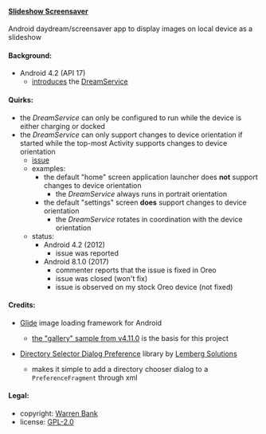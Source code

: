 #### [Slideshow Screensaver](https://github.com/warren-bank/Android-Image-Slideshow-Screensaver/tree/v01)

Android daydream/screensaver app to display images on local device as a slideshow

#### Background:

* Android 4.2 (API 17)
  - [introduces](http://android-developers.blogspot.com/2012/12/daydream-interactive-screen-savers.html) the [DreamService](https://developer.android.com/reference/android/service/dreams/DreamService.html)

#### Quirks:

* the _DreamService_ can only be configured to run while the device is either charging or docked
* the _DreamService_ can only support changes to device orientation if started while the top-most Activity supports changes to device orientation
  - [issue](https://issuetracker.google.com/issues/36959012)
  - examples:
    * the default "home" screen application launcher does __not__ support changes to device orientation
      - the _DreamService_ always runs in portrait orientation
    * the default "settings" screen __does__ support changes to device orientation
      - the _DreamService_ rotates in coordination with the device orientation
  - status:
    * Android 4.2 (2012)
      - issue was reported
    * Android 8.1.0 (2017)
      - commenter reports that the issue is fixed in Oreo
      - issue was closed (won't fix)
      - issue is observed on my stock Oreo device (not fixed)

#### Credits:

* [Glide](https://github.com/bumptech/glide) image loading framework for Android
  - [the "gallery" sample from v4.11.0](https://github.com/bumptech/glide/tree/v4.11.0/samples/gallery) is the basis for this project

* [Directory Selector Dialog Preference](https://github.com/lemberg/directory-selector-dialog-preference) library by [Lemberg Solutions](https://lembergsolutions.com/)
  - makes it simple to add a directory chooser dialog to a `PreferenceFragment` through xml

#### Legal:

* copyright: [Warren Bank](https://github.com/warren-bank)
* license: [GPL-2.0](https://www.gnu.org/licenses/old-licenses/gpl-2.0.txt)
